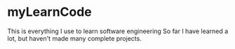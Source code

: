 # myLearnCode
This is everything I use to learn software engineering
So far I have learned a lot, but haven't made many complete projects.
